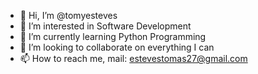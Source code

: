 - 👋 Hi, I’m @tomyesteves
- 👀 I’m interested in Software Development
- 🌱 I’m currently learning Python Programming
- 💞️ I’m looking to collaborate on everything I can
- 📫 How to reach me, mail: estevestomas27@gmail.com
